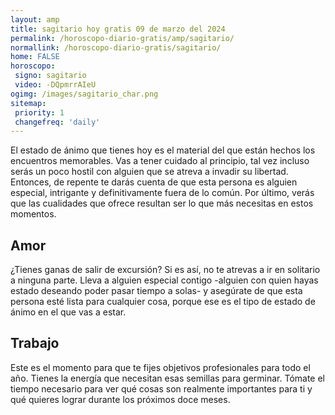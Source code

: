```yaml
---
layout: amp
title: sagitario hoy gratis 09 de marzo del 2024 
permalink: /horoscopo-diario-gratis/amp/sagitario/
normallink: /horoscopo-diario-gratis/sagitario/
home: FALSE
horoscopo:
 signo: sagitario
 video: -DQpmrrAIeU
ogimg: /images/sagitario_char.png
sitemap:
 priority: 1
 changefreq: 'daily'
---
```



El estado de ánimo que tienes hoy es el material del que están hechos los encuentros memorables. Vas a tener cuidado al principio, tal vez incluso serás un poco hostil con alguien que se atreva a invadir su libertad. Entonces, de repente te darás cuenta de que esta persona es alguien especial, intrigante y definitivamente fuera de lo común. Por último, verás que las cualidades que ofrece resultan ser lo que más necesitas en estos momentos.

## Amor

¿Tienes ganas de salir de excursión? Si es así, no te atrevas a ir en solitario a ninguna parte. Lleva a alguien especial contigo -alguien con quien hayas estado deseando poder pasar tiempo a solas- y asegúrate de que esta persona esté lista para cualquier cosa, porque ese es el tipo de estado de ánimo en el que vas a estar.

## Trabajo

Este es el momento para que te fijes objetivos profesionales para todo el año. Tienes la energía que necesitan esas semillas para germinar. Tómate el tiempo necesario para ver qué cosas son realmente importantes para ti y qué quieres lograr durante los próximos doce meses.